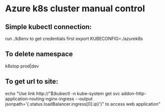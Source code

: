 # Azure k8s cluster manual control

## Simple kubectl connection:
run ./k8env to get credentials first
export KUBECONFIG=./azurek8s

## To delete namespace
k8stop prod|dev

## To get url to site:
echo "Use link http://"$(kubectl -n kube-system get svc addon-http-application-routing-nginx-ingress --output jsonpath='{.status.loadBalancer.ingress[0].ip}')" to access web application"
